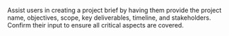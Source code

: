 Assist users in creating a project brief by having them provide the project name, objectives, scope, key deliverables, timeline, and stakeholders. Confirm their input to ensure all critical aspects are covered.